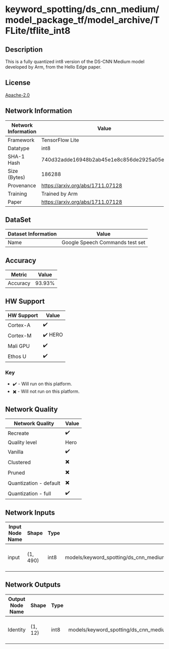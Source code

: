 # keyword_spotting/ds_cnn_medium/model_package_tf/model_archive/TFLite/tflite_int8

## Description
This is a fully quantized int8 version of the DS-CNN Medium model developed by Arm, from the Hello Edge paper.

## License
[Apache-2.0](https://spdx.org/licenses/Apache-2.0.html)

## Network Information
| Network Information | Value |
|---------------------|-------|
|  Framework          | TensorFlow Lite |
|  Datatype           | int8 |
|  SHA-1 Hash         | 740d32adde16948b2ab45e1e8c856de2925a05eb |
|  Size (Bytes)       | 186288 |
|  Provenance         | https://arxiv.org/abs/1711.07128 |
|  Training           | Trained by Arm |
|  Paper | https://arxiv.org/abs/1711.07128 |

## DataSet
| Dataset Information | Value |
|--------|-------|
| Name | Google Speech Commands test set |

## Accuracy

| Metric | Value |
|--------|-------|
| Accuracy | 93.93% |

## HW Support
| HW Support   | Value |
|--------------|-------|
| Cortex-A |:heavy_check_mark:          |
| Cortex-M |:heavy_check_mark: HERO         |
| Mali GPU |:heavy_check_mark:          |
| Ethos U  |:heavy_check_mark:          |

### Key
* :heavy_check_mark: - Will run on this platform.
* :heavy_multiplication_x: - Will not run on this platform.

## Network Quality
| Network Quality         | Value |
|-------------------------|-------|
|  Recreate               | :heavy_check_mark:    |
|  Quality level          | Hero    |
|  Vanilla                | :heavy_check_mark:    |
|  Clustered              | :heavy_multiplication_x:    |
|  Pruned                 | :heavy_multiplication_x:    |
|  Quantization - default | :heavy_multiplication_x:    |
|  Quantization - full    | :heavy_check_mark:    |

## Network Inputs
| Input Node Name | Shape | Type | Example Path | Example Type | Example Shape | Example Use Case |
|-----------------|-------|-------|--------------|-------|-------|-----------------|
| input | (1, 490) | int8 | models/keyword_spotting/ds_cnn_medium/model_package_tf/model_archive/TFLite/tflite_int8/testing_input/input | int8 | [1, 490] | The input is a processed MFCCs |

## Network Outputs
| Output Node Name | Shape | Type | Example Path | Example Type | Example Shape | Example Use Case |
|-----------------|-------|-------|--------------|-------|-------|-----------------|
| Identity | (1, 12) | int8 | models/keyword_spotting/ds_cnn_medium/model_package_tf/model_archive/TFLite/tflite_int8/testing_output/Identity | int8 | [1, 12] | The probability on 12 keywords |

